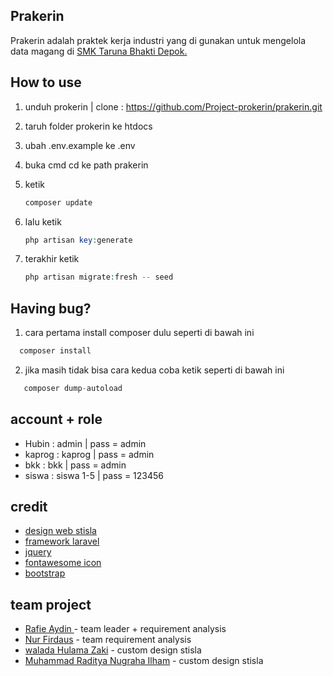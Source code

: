## Prakerin
Prakerin adalah praktek kerja industri yang di gunakan untuk mengelola data magang di [SMK Taruna Bhakti Depok.](https://www.smktarunabhakti.net)

## How to use
1. unduh prokerin | clone : <https://github.com/Project-prokerin/prakerin.git>
2. taruh folder prokerin ke htdocs
3. ubah .env.example ke .env
4. buka cmd cd ke path prakerin
5. ketik 
   
   ```php
   composer update
    ```
7. lalu ketik
 
   ```php
   php artisan key:generate
   ```
9. terakhir ketik


   ```php
   php artisan migrate:fresh -- seed
   ```
## Having bug?
1. cara pertama install composer dulu seperti di bawah ini

```php
  composer install
   ```
2. jika masih tidak bisa cara kedua coba ketik seperti di bawah ini

```php
   composer dump-autoload
   ```

## account + role
- Hubin : admin | pass = admin
- kaprog : kaprog | pass = admin
- bkk : bkk | pass = admin
- siswa : siswa 1-5 | pass = 123456

## credit
- [design web stisla](https://getstisla.com/)
- [framework laravel](https://laravel.com/)
- [jquery](https://jquery.com/)
- [fontawesome icon](https://fontawesome.com/)
- [bootstrap](https://getbootstrap.com/docs/4.6/getting-started/introduction/)


## team project
- [Rafie Aydin ](https://github.com/Rafieaydin) - team leader + requirement analysis
- [Nur Firdaus](https://github.com/NurFirdausR) - team requirement analysis
- [walada Hulama Zaki](https://github.com/waladahlmzaqi) - custom design stisla
- [Muhammad Raditya Nugraha Ilham](https://github.com/RadityaNugra) - custom design stisla

<!-- MARKDOWN LINKS -->
[contributors-shield]: https://img.shields.io/github/contributors/Project-prokerin/presensiRFID.svg?style=for-the-badge
[contributors-url]: https://github.com/Project-prokerin/presensiRFID/graphs/contributors
[forks-shield]: https://img.shields.io/github/forks/Project-prokerin/presensiRFID?style=for-the-badge
[forks-url]: https://github.com/Project-prokerin/presensiRFID/network/members
[stars-shield]: https://img.shields.io/github/stars/Project-prokerin/presensiRFID?style=for-the-badge
[stars-url]: https://github.com/Project-prokerin/presensiRFID/stargazers
[issues-shield]: https://img.shields.io/github/issues/Project-prokerin/presensiRFID?style=for-the-badge
[issues-url]: https://github.com/Project-prokerin/prakerin/issues


